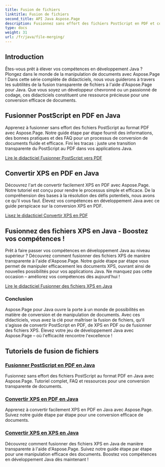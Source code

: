```yaml
---
title: Fusion de fichiers
linktitle: Fusion de fichiers
second_title: API Java Aspose.Page
description: Fusionnez sans effort des fichiers PostScript en PDF et convertissez XPS en PDF ou XPS en Java à l'aide d'Aspose.Page. Suivez des didacticiels étape par étape pour une conversion transparente des documents.
type: docs
weight: 31
url: /fr/java/file-merging/
---
```


## Introduction

Êtes-vous prêt à élever vos compétences en développement Java ? Plongez dans le monde de la manipulation de documents avec Aspose.Page ! Dans cette série complète de didacticiels, nous vous guiderons à travers les subtilités de la fusion transparente de fichiers à l'aide d'Aspose.Page pour Java. Que vous soyez un développeur chevronné ou un passionné de codage, ces didacticiels constituent une ressource précieuse pour une conversion efficace de documents.

## Fusionner PostScript en PDF en Java

Apprenez à fusionner sans effort des fichiers PostScript au format PDF avec Aspose.Page. Notre guide étape par étape fournit des informations, des bonnes pratiques et des FAQ pour un processus de conversion de documents fluide et efficace. Fini les tracas : juste une transition transparente du PostScript au PDF dans vos applications Java.

[Lire le didacticiel Fusionner PostScript vers PDF](./postscript-to-pdf/)

## Convertir XPS en PDF en Java

Découvrez l'art de convertir facilement XPS en PDF avec Aspose.Page. Notre tutoriel est conçu pour rendre le processus simple et efficace. De la compréhension des bases à la résolution des défis potentiels, nous avons ce qu'il vous faut. Élevez vos compétences en développement Java avec ce guide perspicace sur la conversion XPS en PDF.

[Lisez le didacticiel Convertir XPS en PDF](./xps-to-pdf/)

## Fusionnez des fichiers XPS en Java - Boostez vos compétences !

Prêt à faire passer vos compétences en développement Java au niveau supérieur ? Découvrez comment fusionner des fichiers XPS de manière transparente à l'aide d'Aspose.Page. Notre guide étape par étape vous permet de manipuler efficacement les documents XPS, ouvrant ainsi de nouvelles possibilités pour vos applications Java. Ne manquez pas cette occasion – améliorez vos compétences dès aujourd'hui !

[Lire le didacticiel Fusionner des fichiers XPS en Java](./xps-to-xps/)

### Conclusion

Aspose.Page pour Java ouvre la porte à un monde de possibilités en matière de conversion et de manipulation de documents. Avec ces didacticiels, vous avez la clé pour maîtriser la fusion de fichiers, qu'il s'agisse de convertir PostScript en PDF, de XPS en PDF ou de fusionner des fichiers XPS. Élevez votre jeu de développement Java avec Aspose.Page – où l'efficacité rencontre l'excellence !
## Tutoriels de fusion de fichiers
### [Fusionner PostScript en PDF en Java](./postscript-to-pdf/)
Fusionnez sans effort des fichiers PostScript au format PDF en Java avec Aspose.Page. Tutoriel complet, FAQ et ressources pour une conversion transparente de documents.
### [Convertir XPS en PDF en Java](./xps-to-pdf/)
Apprenez à convertir facilement XPS en PDF en Java avec Aspose.Page. Suivez notre guide étape par étape pour une conversion efficace de documents.
### [Convertir XPS en XPS en Java](./xps-to-xps/)
Découvrez comment fusionner des fichiers XPS en Java de manière transparente à l'aide d'Aspose.Page. Suivez notre guide étape par étape pour une manipulation efficace des documents. Boostez vos compétences en développement Java dès maintenant !